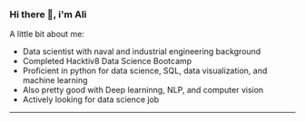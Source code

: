 ### Hi there 👋, i'm Ali

A little bit about me:

- Data scientist with naval and industrial engineering background
- Completed Hacktiv8 Data Science Bootcamp
- Proficient in python for data science, SQL, data visualization, and machine learning
- Also pretty good with Deep learninng, NLP, and computer vision
- Actively looking for data science job

---

